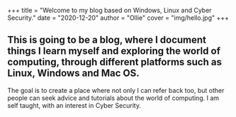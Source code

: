 +++
title = "Welcome to my blog based on Windows, Linux and Cyber Security."
date = "2020-12-20"
author = "Ollie"
cover = "img/hello.jpg"
+++
## This is going to be a blog, where I document things I learn myself and exploring the world of computing, through different platforms such as Linux, Windows and Mac OS. ##
The goal is to create a place where not only I can refer back too, but other people can seek advice and tutorials about the world of computing. I am self taught, with an interest in Cyber Security.
